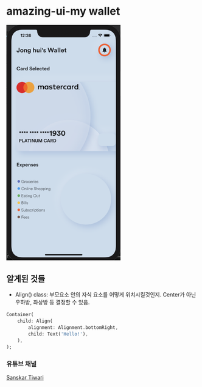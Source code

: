 # amazing-ui-my wallet

<div>
<img src="./project1day1ui_0506.png" width="300px">
</div>

## 알게된 것들

- Align() class: 부모요소 안의 자식 요소를 어떻게 위치시킬것인지. Center가 아닌 우하방, 좌상방 등 결정할 수 있음.

```dart
Container(
    child: Align(
        alignment: Alignment.bottomRight,
        child: Text('Hello!'),
    ),
);
```

### 유튜브 채널

[Sanskar Tiwari](https://www.youtube.com/watch?v=Zz0IKZBnk_Y)
